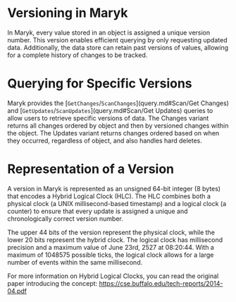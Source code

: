 # Versioning in Maryk

In Maryk, every value stored in an object is assigned a unique version number. This version enables efficient querying 
by only requesting updated data. Additionally, the data store can retain past versions of values, allowing for a complete
history of changes to be tracked.

# Querying for Specific Versions

Maryk provides the [`GetChanges`/`ScanChanges`](query.md#Scan/Get Changes) and [`GetUpdates`/`ScanUpdates`](query.md#Scan/Get Updates)
queries to allow users to retrieve specific versions of data. The Changes variant returns all changes ordered by object 
and then by versioned changes within the object. The Updates variant returns changes ordered based on when they occurred, 
regardless of object, and also handles hard deletes.

# Representation of a Version

A version in Maryk is represented as an unsigned 64-bit integer (8 bytes) that encodes a Hybrid Logical Clock (HLC). 
The HLC combines both a physical clock (a UNIX millisecond-based timestamp) and a logical clock (a counter) to ensure
that every update is assigned a unique and chronologically correct version number.

The upper 44 bits of the version represent the physical clock, while the lower 20 bits represent the hybrid clock. 
The logical clock has millisecond precision and a maximum value of June 23rd, 2527 at 08:20:44. With a maximum of 
1048575 possible ticks, the logical clock allows for a large number of events within the same millisecond.

For more information on Hybrid Logical Clocks, you can read the original paper introducing the concept:
https://cse.buffalo.edu/tech-reports/2014-04.pdf


